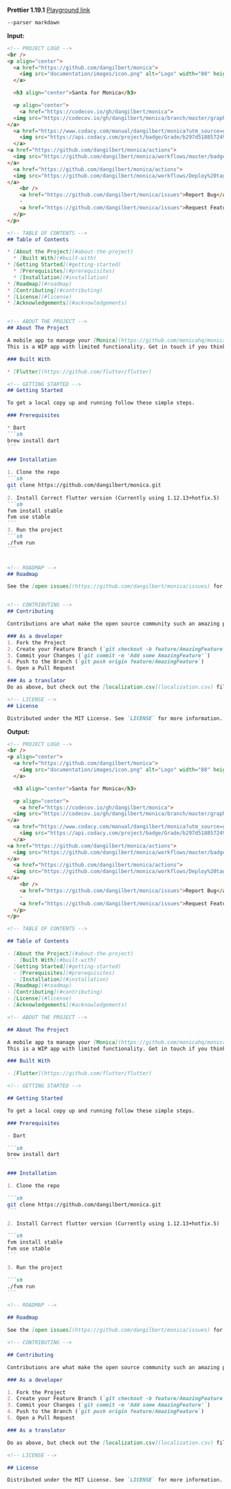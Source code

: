 **Prettier 1.19.1**
[Playground link](https://prettier.io/playground/#N4Igxg9gdgLgprEAuEAeAhAWkwAgAoBKA8gFICiAwgCo4AyRA4kTtgHwA6UqARgE44B6DlwAOOAIYAbAJYBzKAF524BPF7LhOHKnE4AFrzgAzJSD0wYIgM5IBA2dJh6ArtwB0kALYCAJuKgOktxwvDACntDSYOIanFpaqNKesjhWvGCmPhBgzp6q4jDS0AJJ4rJwViWQUG4iAcoSkjCmtBCyEA0A7tI+TqYAHAAMDXpwcuYDwyCa2gLiwnHaegDMjXKKymCqIRoAyv4wukYQ-ACykdGoAisLUAliUuumW7A704sJugbGpuaWNnZID44JAAG5uIr2PS+fyBYKhcIXGLvO7aJIpNIZZR-ay2ARAkEQcGQ2TQvwBaRBEJhCJQKLiAR8fxgaGecRWNT2XjiETQ7jiHzlNxWUGyBpCThXeaLHT6QwmbEWXF2TqqjwQPxgACe6u8bKgzikMIpVIRtPpAH5nDBPAB9KwQZzpOAKBxOVy6gBk4k8IgA3Na7XkfNJcgp5SFuZJvb6AzbbdV4LAFOS4dTEXTojH-YGEz6ROIngAhAXlW0MbnA2KohLo1LpX5KgFzETSdWanVeAQiXgQABWILC-MFcAEFYFo+4ACYAJwAdh8AFYAIz9fqLudTgAsM7Agxnfn6U+Pyznyyni7AW+WW-FMylwll3wVZibeLdLncXdTlPhNKRcxgIU0BWNWtbJPWWKvv876OJ+urGmmZoAZ0JwANZGJIECdJUbIciEjKlnAwqitWD4yl88qNjBdgfh636wr+6bmtEgHAVAoEouBGINoqNH2HB9EQN4P6mv+mYMqhvAYVhOECAAInAIhYVqACkU6DIcsjlD46mDNwziUj4hEjiRYoouRNbaHwggzJ8co-HxyoCe6X7CYhTHIRJJRWFYzgVBoBBKScMA4EWziyJZ8Q4AA7R82iUY50HOXRbkiYxYkZvSPl+QF0xBQAjv5HI4AAYnABROnAUWzCIj7drcGDYDgVAAIJFrQZA4EQpU4BQRAAHJUGQQ27CwmDCAAxJNLXiNwkhwDgEBGH10BJjAoFQJwABUOAANqtdwjqhU4i14L2A5AQAugAFJNc3HZgp2YD2-aDgAlIsu17eFlKhQA6nBt2TQZf2YN0TifVA30MHAFjSAEOC7IcoRwD4wPlPDASYBy4ioz4UNaN950hHARXSFYjgVMDPak+TlPwFYhM4N9ACSHGHJIkgFEUUDAwjuNczz0BQ99BAQAKbIiMDvaSzyov7RQa28NIBmFAEwOJirasI7ICt7bQUQIFYcDAzILwm-rrVgGhUDYQtI55LAVjA+INt250DvlE7G1Q5wkpYLg7VEAAqjQVAABJdYQpCUDQbCcNNOCHcdLWjPgF2Dv7UCtTgETcJSi08mIMAQHn-hlItWqOvwe3nBJt04s2qUISx4h6AVWXRB370SGAkDOLAS13KdODtG4WicFQegUzgs+6P9rN4BIIhiBDeg4DInhUz4OBGIPQG848MA6jgsOhQjOCl84LJzyt1fOFfM9QGhOAPzg0R3KMkgiG42fTTNX6TQcCAycNnb6pVJDWjUI3N8tFBJpQEJhaBBFkEWBCH7Lggcz5kCoFQVmA0GBIzagQYa8lxpTRmufdWKRkZ43gD4bOVAy6YwkJvbIUgP4QBEFqHAzgHhQF3rwQedJEbHC5thJ+FRFqU19AtVI8BrB-y2lAABGc6aGQZgFFRu15L0M4AAAyMVYPQnA+BwE6HPDmUhJA4D8KEQxRj-5J3ZoLbm7E4icGXBPCgWEoCLVHoYEQHQoBGIMSYzgboP5+MWk3WCrkEKiT-F3cQbg3SOIMZwKcE9XGc1sUrXghggJ7ygeg-goIQiU2gDgG6FAnSGFgJIXhzhKaI28cubJy5lgAGo9AQBgEYaQAAPNwi4oZhIiVAIwoJPBWLcQouaC1ODTNmS0mRhx5pwAyZwZYE8CCDykTgV6l0YAZMmW4JBMycDCJUWE7OAdmrEFavJU4rVl4J1UTNcWcsRDZ12HAAJ6c9rcIQHPXyxVYH8RbgxE0yS245WKr3Y4-BdAyBKstI5vZgkm13kYCqMAqpWBqf4XettsJ3AprlJmyjs5NVwP1IaBBWZFjDgQohHyk5K1gNra0uts5cpgDy9iRK8aLU6HoAo5c0KAsWiCu4DonRbC4Z4Twg9HC8L8rffwEg2QAC9dZHO5kq0uOBgibwqrwKAAAaOZrZDA2pJR-QwBRiLJygLwrWqteUgTfo6KVRdDAs22rIZ1MAmkr1pmAaQLqfDbW2jSz5M1WoirsXACpWERA7CgN4sq6FDnnTekBLJPjQ1VxrmVfFVUwrcigLfG6BiokshBGhVOmBuB70rYYAQrU9W63KpVQwBioa7NWiqxwvqnR9QlQECoNSG3jq8NvUKmBZkAHJWo+F3g6PIyde0BH7QSwwq6h2cC3BPPALSN4mtHkWGtdb52hREJepaKsHB3DxQO0cPbxD6v3Z2uAJ6oCLgnkQTNdxdAXq5jgQqxVTkqLUcmthgr-BWHcScTg8ky7sgkEdCpNq1Yf1GDbJa1pDl7SwtEGQurhY1DACKW6FHHjUfYh4EUSLC44HFaTCdH9tWvVBD0Ra-jLHcwCIacolRkMcXcbzIll9dBPqg4YIqFQYAJrpXQVmFARq7C6hymahsLZbJUfJCmgqvUML4YIkIhzTisxoIZ42rr-mLQMbQLTOmyAGL3icPOJxFoI2RWyFjnAQBWpANw4VyBQB417J0PAoqOLIBAOIUEEAehhZAEyG2cNdgFijQEZAgr-LhfMJ4SQ-0Z6M3y3Af5HFHDSAEyfZLdGrCZYFtSc6ZQ2TICMFIE24W+xWCGbet20qYD7DyIbfxvX+twEG8N3YusFoAEVnD9LgLNyQA2QAFl4CbXgyW2TSSyJ0KAmWewIxgIDXoehkBDHC69E2-1uQiGS7TA7FTMtFQ2wW6wyX2SYH8WjNGmXlOGUMF12QPWkB9e2-NkAJtt5FeEQj1pshVvrfgFtnbGybtOGQFOcLyHKS6yViq8QyW7YzfC2sqgc02uw7m+F0E-l2bAlgLsMAKsRAwFaoI5GWoFo47gAAX1F0AA)
```sh
--parser markdown
```

**Input:**
````markdown
<!-- PROJECT LOGO -->
<br />
<p align="center">
  <a href="https://github.com/dangilbert/monica">
    <img src="documentation/images/icon.png" alt="Logo" width="80" height="80">
  </a>

  <h3 align="center">Santa for Monica</h3>

  <p align="center">
    <a href="https://codecov.io/gh/dangilbert/monica">
  <img src="https://codecov.io/gh/dangilbert/monica/branch/master/graph/badge.svg" />
</a>
  <a href="https://www.codacy.com/manual/dangilbert/monica?utm_source=github.com&amp;utm_medium=referral&amp;utm_content=dangilbert/monica&amp;utm_campaign=Badge_Grade">
    <img src="https://api.codacy.com/project/badge/Grade/b297d518857249c09da822237325c434" />
  </a>
<a href="https://github.com/dangilbert/monica/actions">
  <img src="https://github.com/dangilbert/monica/workflows/master/badge.svg">
</a>
  <a href="https://github.com/dangilbert/monica/actions">
  <img src="https://github.com/dangilbert/monica/workflows/Deploy%20tagged%20build/badge.svg">
</a>
    <br />
    <a href="https://github.com/dangilbert/monica/issues">Report Bug</a>
    ·
    <a href="https://github.com/dangilbert/monica/issues">Request Feature</a>
  </p>
</p>

<!-- TABLE OF CONTENTS -->
## Table of Contents

* [About the Project](#about-the-project)
  * [Built With](#built-with)
* [Getting Started](#getting-started)
  * [Prerequisites](#prerequisites)
  * [Installation](#installation)
* [Roadmap](#roadmap)
* [Contributing](#contributing)
* [License](#license)
* [Acknowledgements](#acknowledgements)


<!-- ABOUT THE PROJECT -->
## About The Project

A mobile app to manage your [Monica](https://github.com/monicahq/monicahq) account on the go.  
This is a WIP app with limited functionality. Get in touch if you think you can help.

### Built With

* [Flutter](https://github.com/flutter/flutter)

<!-- GETTING STARTED -->
## Getting Started

To get a local copy up and running follow these simple steps.

### Prerequisites

* Dart
```sh
brew install dart
```

### Installation
 
1. Clone the repo
```sh
git clone https://github.com/dangilbert/monica.git
```
2. Install Correct flutter version (Currently using 1.12.13+hotfix.5)
```sh
fvm install stable
fvm use stable
```
3. Run the project
```sh
./fvm run
```


<!-- ROADMAP -->
## Roadmap

See the [open issues](https://github.com/dangilbert/monica/issues) for a list of proposed features (and known issues).


<!-- CONTRIBUTING -->
## Contributing

Contributions are what make the open source community such an amazing place to be learn, inspire, and create. Any contributions you make are **greatly appreciated**.

### As a developer
1. Fork the Project
2. Create your Feature Branch (`git checkout -b feature/AmazingFeature`)
3. Commit your Changes (`git commit -m 'Add some AmazingFeature'`)
4. Push to the Branch (`git push origin feature/AmazingFeature`)
5. Open a Pull Request

### As a translator
Do as above, but check out the [localization.csv](localization.csv) file where you can provide new languages/translations in a pull request.

<!-- LICENSE -->
## License

Distributed under the MIT License. See `LICENSE` for more information.

````

**Output:**
````markdown
<!-- PROJECT LOGO -->
<br />
<p align="center">
  <a href="https://github.com/dangilbert/monica">
    <img src="documentation/images/icon.png" alt="Logo" width="80" height="80">
  </a>

  <h3 align="center">Santa for Monica</h3>

  <p align="center">
    <a href="https://codecov.io/gh/dangilbert/monica">
  <img src="https://codecov.io/gh/dangilbert/monica/branch/master/graph/badge.svg" />
</a>
  <a href="https://www.codacy.com/manual/dangilbert/monica?utm_source=github.com&amp;utm_medium=referral&amp;utm_content=dangilbert/monica&amp;utm_campaign=Badge_Grade">
    <img src="https://api.codacy.com/project/badge/Grade/b297d518857249c09da822237325c434" />
  </a>
<a href="https://github.com/dangilbert/monica/actions">
  <img src="https://github.com/dangilbert/monica/workflows/master/badge.svg">
</a>
  <a href="https://github.com/dangilbert/monica/actions">
  <img src="https://github.com/dangilbert/monica/workflows/Deploy%20tagged%20build/badge.svg">
</a>
    <br />
    <a href="https://github.com/dangilbert/monica/issues">Report Bug</a>
    ·
    <a href="https://github.com/dangilbert/monica/issues">Request Feature</a>
  </p>
</p>

<!-- TABLE OF CONTENTS -->

## Table of Contents

- [About the Project](#about-the-project)
  - [Built With](#built-with)
- [Getting Started](#getting-started)
  - [Prerequisites](#prerequisites)
  - [Installation](#installation)
- [Roadmap](#roadmap)
- [Contributing](#contributing)
- [License](#license)
- [Acknowledgements](#acknowledgements)

<!-- ABOUT THE PROJECT -->

## About The Project

A mobile app to manage your [Monica](https://github.com/monicahq/monicahq) account on the go.  
This is a WIP app with limited functionality. Get in touch if you think you can help.

### Built With

- [Flutter](https://github.com/flutter/flutter)

<!-- GETTING STARTED -->

## Getting Started

To get a local copy up and running follow these simple steps.

### Prerequisites

- Dart

```sh
brew install dart
```

### Installation

1. Clone the repo

```sh
git clone https://github.com/dangilbert/monica.git
```

2. Install Correct flutter version (Currently using 1.12.13+hotfix.5)

```sh
fvm install stable
fvm use stable
```

3. Run the project

```sh
./fvm run
```

<!-- ROADMAP -->

## Roadmap

See the [open issues](https://github.com/dangilbert/monica/issues) for a list of proposed features (and known issues).

<!-- CONTRIBUTING -->

## Contributing

Contributions are what make the open source community such an amazing place to be learn, inspire, and create. Any contributions you make are **greatly appreciated**.

### As a developer

1. Fork the Project
2. Create your Feature Branch (`git checkout -b feature/AmazingFeature`)
3. Commit your Changes (`git commit -m 'Add some AmazingFeature'`)
4. Push to the Branch (`git push origin feature/AmazingFeature`)
5. Open a Pull Request

### As a translator

Do as above, but check out the [localization.csv](localization.csv) file where you can provide new languages/translations in a pull request.

<!-- LICENSE -->

## License

Distributed under the MIT License. See `LICENSE` for more information.

````